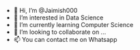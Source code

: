 - 👋 Hi, I’m @Jaimish000
- 👀 I’m interested in Data Science
- 🌱 I’m currently learning Computer Science
- 💞️ I’m looking to collaborate on ...
- 📫 You can contact me on Whatsapp

<!---
Jaimish000/Jaimish000 is a ✨ special ✨ repository because its `README.md` (this file) appears on your GitHub profile.
You can click the Preview link to take a look at your changes.
--->
